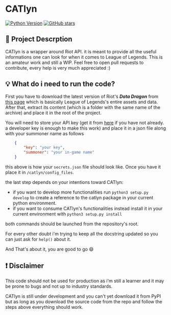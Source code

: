 # CATlyn

[![Python Version](https://img.shields.io/static/v1?label=Python&message=v3.9.0&logo=python&logoColor=white&color=blue)](https://www.python.org/downloads/release/python-390/)
[![GitHub stars](https://img.shields.io/github/stars/TheUruz/CATlyn?style=flat&logo=github)](https://github.com/TheUruz/CATlyn/stargazers)

## :page_with_curl: Project Descrption

CATlyn is a wrapper around Riot API. it is meant to provide all the useful informations one can look for when it comes to League of Legends. This is an amateur work and still a WIP. Feel free to open pull requests to contribute, every help is very much appreciated :)

## :bulb: What do i need to run the code?

First you have to download the latest version of Riot's ***Data Dragon*** from [this page](https://developer.riotgames.com/docs/lol#data-dragon_versions) which is basically League of Legends's entire assets and data. After that, extract its content (which is a folder with the same name of the archive) and place it in the root of the project.

You will need to store your API key (get it from [here](https://developer.riotgames.com/) if you have not already. a developer key is enough to make this work) and place it in a json file along with your summoner name as follows

```json
    {
        "key": "your key",
        "summoner": "your in-game name"
    }
```

this above is how your `secrets.json` file should look like. Once you have it place it in `/catlyn/config_files`.

the last step depends on your intentions toward CATlyn:

- if you want to develop more functionalities run `python3 setup.py develop` to create a reference to the catlyn package in your current python environment.
- if you want to consume CATlyn's functionalities instead install it in your current environment with `python3 setup.py install`

both commands should be launched from the repository's root.

For every other doubt i'm trying to keep all the docstring updated so you can just ask for `help()` about it.

And That's about it, you are good to go :smile:

## :heavy_exclamation_mark: Disclaimer

This code should not be used for production as i'm still a learner and it may be prone to bugs and not up to industry standards.

CATlyn is still under development and you can't yet download it from PyPI but as long as you download the source code from the repo and follow the steps above everything should work.
